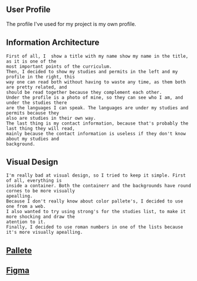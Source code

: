 ## User Profile
The profile I've used for my project is my own profile.

## Information Architecture
	First of all, I  show a title with my name show my name in the title, as it is one of the 
	most important points of the curriculum.
	Then, I decided to show my studies and permits in the left and my profile in the right, this 
	way one can read both without having to waste any time, as them both are pretty related, and 
	should be read together because they complement each other.
	Under the profile is a photo of mine, so they can see who I am, and under the studies there
	are the languages I can speak. The languages are under my studies and permits because they
	also are studies in their own way.
	The last thing is my contact information, because that's probably the last thing they will read,
	mainly because the contact information is useless if they don't know about my studies and 
	background.
## Visual Design
	I'm really bad at visual design, so I tried to keep it simple. First of all, everything is
	inside a container. Both the containerr and the backgrounds have round cornes to be more visually
	apealling. 
	Because I don't really know about color pallete's, I decided to use one from a web.
	I also wanted to try using strong's for the studies list, to make it more shocking and draw the
	atention to it.
	Finally, I decided to use roman numbers in one of the lists because it's more visually apealling.



## [Pallete](https://palettes.shecodes.io/palettes/1623)


## [Figma](https://www.figma.com/design/FTLanpR52ixtPQwgGmgfCj/Curriculum-Figma?node-id=0-1&t=id4fNiTeqVgLzxph-1)

